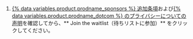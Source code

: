 1. [{% data variables.product.prodname_sponsors %} 追加条項](/free-pro-team@latest/github/site-policy/github-sponsors-additional-terms)および[{% data variables.product.prodname_dotcom %} のプライバシーについての声明](/free-pro-team@latest/github/site-policy/github-privacy-statement)を確認してから、** Join the waitlist（待ちリストに参加）** をクリックしてください。
